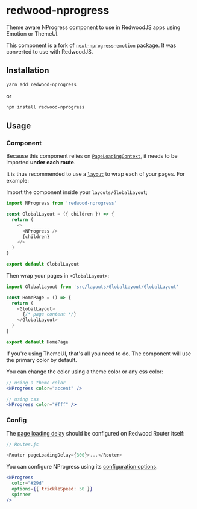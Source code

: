 # redwood-nprogress

Theme aware NProgress component to use in RedwoodJS apps using Emotion or ThemeUI.

This component is a fork of [`next-nprogress-emotion`](https://github.com/freddydumont/next-nprogress-emotion/) package. It was converted to use with RedwoodJS.

## Installation

```bash
yarn add redwood-nprogress
```

or

```bash
npm install redwood-nprogress
```

## Usage

### Component

Because this component relies on [`PageLoadingContext`](https://redwoodjs.com/docs/redwood-router#pageloadingcontext), it needs to be imported __under each route__.

It is thus recommended to use a [`layout`](https://redwoodjs.com/tutorial/layouts) to wrap each of your pages. For example:

Import the component inside your `layouts/GlobalLayout`;

```js
import NProgress from 'redwood-nprogress'

const GlobalLayout = ({ children }) => {
  return (
    <>
      <NProgress />
      {children}
    </>
  )
}

export default GlobalLayout
```

Then wrap your pages in `<GlobalLayout>`:

```javascript
import GlobalLayout from 'src/layouts/GlobalLayout/GlobalLayout'

const HomePage = () => {
  return (
    <GlobalLayout>
      {/* page content */}
    </GlobalLayout>
  )
}

export default HomePage
```

If you're using ThemeUI, that's all you need to do. The component will use the primary color by default.

You can change the color using a theme color or any css color:

```jsx
// using a theme color
<NProgress color="accent" />
```

```jsx
// using css
<NProgress color="#fff" />
```

### Config

The [page loading delay](https://redwoodjs.com/docs/redwood-router#pageloadingcontext) should be configured on Redwood Router itself:

```javascript
// Routes.js

<Router pageLoadingDelay={300}>...</Router>
```

You can configure NProgress using its [configuration options](https://github.com/rstacruz/nprogress#configuration).

```jsx
<NProgress
  color="#29d"
  options={{ trickleSpeed: 50 }}
  spinner
/>
```

